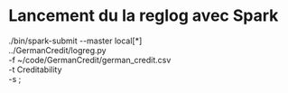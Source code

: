 # Lancement du la reglog avec Spark

./bin/spark-submit --master local[*] \
  ../GermanCredit/logreg.py \
  -f ~/code/GermanCredit/german_credit.csv \
  -t Creditability \
  -s ;

